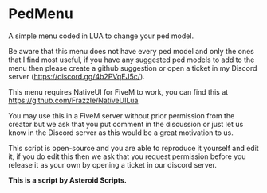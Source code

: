# PedMenu

A simple menu coded in LUA to change your ped model.

Be aware that this menu does not have every ped model and only the ones that I find most useful,
if you have any suggested ped models to add to the menu then please create a github suggestion or
open a ticket in my Discord server (https://discord.gg/4b2PVqEJ5c/).

This menu requires NativeUI for FiveM to work, you can find this at https://github.com/FrazzIe/NativeUILua

You may use this in a FiveM server without prior permission from the creator but we ask that you put comment
in the discussion or just let us know in the Discord server as this would be a great motivation to us.

This script is open-source and you are able to reproduce it yourself and edit it, if you do edit this then
we ask that you request permission before you release it as your own by opening a ticket in our discord
server.

<b>This is a script by Asteroid Scripts.</b>
